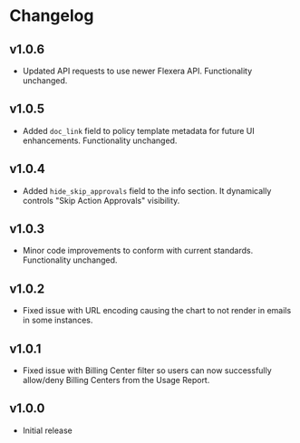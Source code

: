 # Changelog

## v1.0.6

- Updated API requests to use newer Flexera API. Functionality unchanged.

## v1.0.5

- Added `doc_link` field to policy template metadata for future UI enhancements. Functionality unchanged.

## v1.0.4

- Added `hide_skip_approvals` field to the info section. It dynamically controls "Skip Action Approvals" visibility.

## v1.0.3

- Minor code improvements to conform with current standards. Functionality unchanged.

## v1.0.2

- Fixed issue with URL encoding causing the chart to not render in emails in some instances.

## v1.0.1

- Fixed issue with Billing Center filter so users can now successfully allow/deny Billing Centers from the Usage Report.

## v1.0.0

- Initial release
